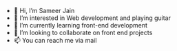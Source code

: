 - 👋 Hi, I’m Sameer Jain
- 👀 I’m interested in Web development and playing guitar
- 🌱 I’m currently learning front-end development
- 💞️ I’m looking to collaborate on front end projects
- 📫 You can reach me via mail

<!---
Coder-sam-007/Coder-sam-007 is a ✨ special ✨ repository because its `README.md` (this file) appears on your GitHub profile.
You can click the Preview link to take a look at your changes.
--->
